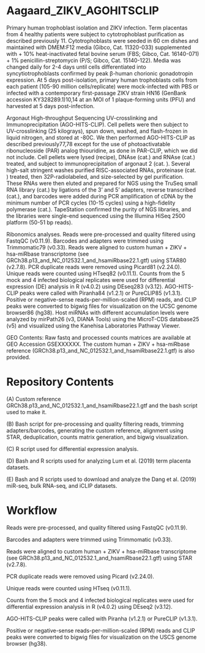 # Aagaard_ZIKV_AGOHITSCLIP

Primary human trophoblast isolation and ZIKV infection. Term placentas from 4 healthy patients were subject to cytotrophoblast purification as described previously 11. Cytotrophoblasts were seeded in 60 cm dishes and maintained with DMEM:F12 media (Gibco, Cat. 11320-033) supplemented with + 10% heat-inactivated fetal bovine serum (FBS; Gibco, Cat. 16140-071) + 1% penicillin-streptomycin (P/S; Gibco, Cat. 15140-122). Media was changed daily for 2-4 days until cells differentiated into syncytiotrophoblasts confirmed by peak β-human chorionic gonadotropin expression. At 5 days post-isolation, primary human trophoblasts cells from each patient (105-90 million cells/replicate) were mock-infected with PBS or infected with a contemporary first-passage ZIKV strain HN16 (GenBank accession KY328289.1)10,14 at an MOI of 1 plaque-forming units (PFU) and harvested at 5 days post-infection.

Argonaut High-throughput Sequencing UV-crosslinking and Immunoprecipitation (AGO-HITS-CLIP). Cell pellets were then subject to UV-crosslinking (25 kilograys), spun down, washed, and flash-frozen in liquid nitrogen, and stored at -80C. We then performed AGO-HITS-CLIP as described previously77,78 except for the use of photoactivatable ribonucleoside (PAR) analog thiouridine, as done in PAR-CLIP, which we did not include. Cell pellets were lysed (recipe), DNAse (cat.) and RNAse (cat.) treated, and subject to immunoprecipitation of argonaut 2 (cat. ). Several high-salt stringent washes purified RISC-associated RNAs, proteinase (cat. ) treated, then 32P-radiolabeled, and size-selected by gel purification. These RNAs were then eluted and prepared for NGS using the TruSeq small RNA library (cat.) by ligations of the 3’ and 5’ adapters, reverse transcribed (cat.), and barcodes were added during PCR amplification of cDNA by the minimum number of PCR cycles (10-15 cycles) using a high-fidelity polymerase (cat.). TapeStation confirmed the purity of NGS libraries, and the libraries were single-end sequenced using the Illumina HiSeq 2500 platform (50-51 bp reads).

Ribonomics analyses. Reads were pre-processed and quality filtered using FastqQC (v0.11.9). Barcodes and adapters were trimmed using Trimmomatic79 (v0.33). Reads were aligned to custom human + ZIKV + hsa-miRbase transcriptome (see GRCh38.p13_and_NC_012532.1_and_hsamiRbase22.1.gtf) using STAR80 (v2.7.8). PCR duplicate reads were removed using Picard81 (v2.24.0). Unique reads were counted using HTseq82 (v0.11.1). Counts from the 5 mock and 4 infected biological replicates were used for differential expression (DE) analysis in R (v4.0.2) using DEseq283 (v3.12). AGO-HITS-CLIP peaks were called with Piranha84 (v1.2.1) or PureCLIP85 (v1.3.1). Positive or negative-sense reads-per-million-scaled (RPM) reads, and CLIP peaks were converted to bigwig files for visualization on the UCSC genome browser86 (hg38). Host miRNAs with different accumulation levels were analyzed by mirPath26 (v3, DIANA Tools) using the MicroT-CDS database25 (v5) and visualized using the Kanehisa Laboratories Pathway Viewer.


GEO Contents: Raw fastq and processed counts matrices are available at GEO Accession GSEXXXXXX. The custom human + ZIKV + hsa-miRbase reference (GRCh38.p13_and_NC_012532.1_and_hsamiRbase22.1.gtf) is also provided. 

# Repository Contents

(A) Custom reference GRCh38.p13_and_NC_012532.1_and_hsamiRbase22.1.gtf and the bash script used to make it. 

(B) Bash script for pre-processing and quality filtering reads, trimming adapters/barcodes, generating the custom reference, alignment using STAR, deduplication, counts matrix generation, and bigwig visualization.

(C) R script used for differential expression analysis.

(D) Bash and R scripts used for analyzing Lum et al. (2019) term placenta datasets.

(E) Bash and R scripts used to download and analyze the Dang et al. (2019) miR-seq, bulk RNA-seq, and iCLIP datasets.

# Workflow
Reads were pre-processed, and quality filtered using FastqQC (v0.11.9). 

Barcodes and adapters were trimmed using Trimmomatic (v0.33). 

Reads were aligned to custom human + ZIKV + hsa-miRbase transcriptome (see GRCh38.p13_and_NC_012532.1_and_hsamiRbase22.1.gtf) using STAR (v2.7.8). 

PCR duplicate reads were removed using Picard (v2.24.0). 

Unique reads were counted using HTseq (v0.11.1). 

Counts from the 5 mock and 4 infected biological replicates were used for differential expression analysis in R (v4.0.2) using DEseq2 (v3.12). 

AGO-HITS-CLIP peaks were called with Piranha (v1.2.1) or PureCLIP (v1.3.1). 

Positive or negative-sense reads-per-million-scaled (RPM) reads and CLIP peaks were converted to bigwig files for visualization on the USCS genome browser (hg38). 
